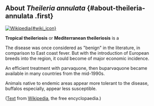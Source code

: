 About *Theileria annulata* {#about-theileria-annulata .first}
--------------------------

[![Wikipedia](/img/wikipedia_logo_v2_en.png){#wiki_icon}](https://en.wikipedia.org/wiki/Tropical_theileriosis)

**Tropical theileriosis** or **Mediterranean theileriosis** is a

The disease was once considered as \"benign\" in the literature, in
comparison to East coast fever. But with the introduction of European
breeds into the region, it could become of major economic incidence. 

An efficient treatment with parvaquone, then buparvaquone became
available in many countries from the mid-1990s.

Animals native to endemic areas appear more tolerant to the disease,
buffalos especially, appear less susceptible.

([Text](https://en.wikipedia.org/wiki/Tropical_theileriosis) from
[Wikipedia](http://en.wikipedia.org/), the free encyclopaedia.)

